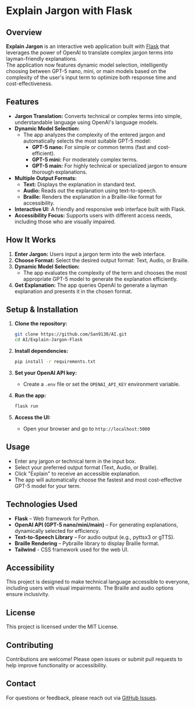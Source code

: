 # Explain Jargon with Flask

## Overview

**Explain Jargon** is an interactive web application built with [Flask](https://flask.palletsprojects.com/) that leverages the power of OpenAI to translate complex jargon terms into layman-friendly explanations.  
The application now features dynamic model selection, intelligently choosing between GPT-5 nano, mini, or main models based on the complexity of the user's input term to optimize both response time and cost-effectiveness.

## Features

- **Jargon Translation:** Converts technical or complex terms into simple, understandable language using OpenAI's language models.
- **Dynamic Model Selection:**  
  - The app analyzes the complexity of the entered jargon and automatically selects the most suitable GPT-5 model:
    - **GPT-5 nano:** For simple or common terms (fast and cost-efficient).
    - **GPT-5 mini:** For moderately complex terms.
    - **GPT-5 main:** For highly technical or specialized jargon to ensure thorough explanations.
- **Multiple Output Formats:**
  - **Text:** Displays the explanation in standard text.
  - **Audio:** Reads out the explanation using text-to-speech.
  - **Braille:** Renders the explanation in a Braille-like format for accessibility.
- **Interactive UI:** A friendly and responsive web interface built with Flask.
- **Accessibility Focus:** Supports users with different access needs, including those who are visually impaired.

## How It Works

1. **Enter Jargon:** Users input a jargon term into the web interface.
2. **Choose Format:** Select the desired output format: Text, Audio, or Braille.
3. **Dynamic Model Selection:**  
   - The app evaluates the complexity of the term and chooses the most appropriate GPT-5 model to generate the explanation efficiently.
4. **Get Explanation:** The app queries OpenAI to generate a layman explanation and presents it in the chosen format.

## Setup & Installation

1. **Clone the repository:**
   ```bash
   git clone https://github.com/San9130/AI.git
   cd AI/Explain-Jargon-Flask
   ```

2. **Install dependencies:**
   ```bash
   pip install -r requirements.txt
   ```

3. **Set your OpenAI API key:**
   - Create a `.env` file or set the `OPENAI_API_KEY` environment variable.

4. **Run the app:**
   ```bash
   flask run
   ```

5. **Access the UI:**
   - Open your browser and go to `http://localhost:5000`

## Usage

- Enter any jargon or technical term in the input box.
- Select your preferred output format (Text, Audio, or Braille).
- Click "Explain" to receive an accessible explanation.
- The app will automatically choose the fastest and most cost-effective GPT-5 model for your term.

## Technologies Used

- **Flask** – Web framework for Python.
- **OpenAI API (GPT-5 nano/mini/main)** – For generating explanations, dynamically selected for efficiency.
- **Text-to-Speech Library** – For audio output (e.g., pyttsx3 or gTTS).
- **Braille Rendering** – Pybraille library to display Braille format.
- **Tailwind** - CSS framework used for the web UI.

## Accessibility

This project is designed to make technical language accessible to everyone, including users with visual impairments. The Braille and audio options ensure inclusivity.

## License

This project is licensed under the MIT License.

## Contributing

Contributions are welcome! Please open issues or submit pull requests to help improve functionality or accessibility.

## Contact

For questions or feedback, please reach out via [GitHub Issues](https://github.com/San9130/AI/issues).
